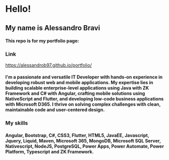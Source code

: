 # Hello!

## My name is Alessandro Bravi

#### This repo is for my portfolio page:  

### Link
https://alessandrob97.github.io/portfolio/

#### I'm a passionate and versatile IT Developer with hands-on experience in developing robust web and mobile applications. My expertise lies in building scalable enterprise-level applications using Java with ZK Framework and C# with Angular, crafting mobile solutions using NativeScript and Flutter, and developing low-code business applications with Microsoft D365. I thrive on solving complex challenges with clean, maintainable code and user-centered design.

### My skills

#### Angular, Bootstrap, C#, CSS3, Flutter, HTML5, JavaEE, Javascript, Jquery, Liquid, Maven, Microsoft 365, MongoDB, Microsoft SQL Server, Nativescript, NodeJS, PostgreSQL, Power Apps, Power Automate, Power Platform, Typescript and ZK Framework.
